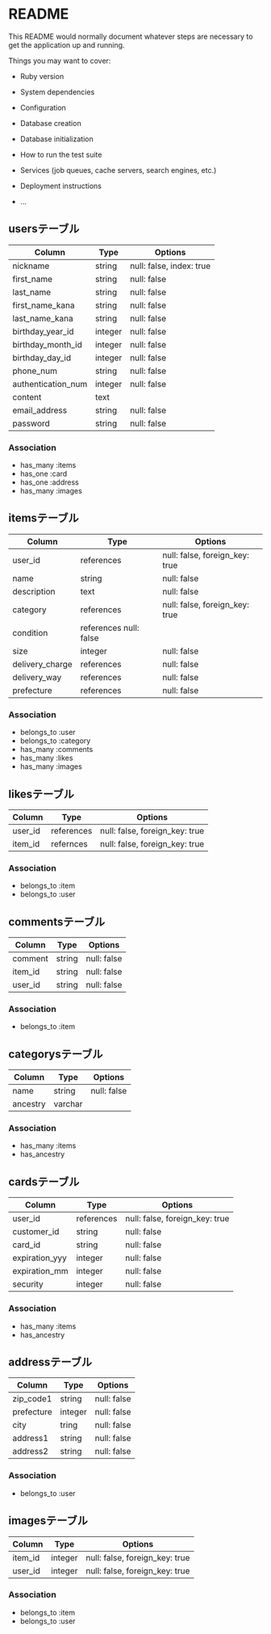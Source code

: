 # README

This README would normally document whatever steps are necessary to get the
application up and running.

Things you may want to cover:

* Ruby version

* System dependencies

* Configuration

* Database creation

* Database initialization

* How to run the test suite

* Services (job queues, cache servers, search engines, etc.)

* Deployment instructions

* ...



## usersテーブル
|Column|Type|Options|
|------|----|-------|
|nickname|string|null: false, index: true|
|first_name|string|null: false|
|last_name|string|null: false|
|first_name_kana|string|null: false|
|last_name_kana|string|null: false|
|birthday_year_id|integer|null: false|
|birthday_month_id|integer|null: false|
|birthday_day_id|integer|null: false|
|phone_num|string|null: false|
|authentication_num|integer|null: false|
|content|text|
|email_address|string|null: false|
|password|string|null: false|
### Association
- has_many :items
- has_one :card
- has_one :address
- has_many :images

## itemsテーブル
|Column|Type|Options|
|------|----|-------|
|user_id|references|null: false, foreign_key: true|
|name|string|null: false|
|description|text|null: false|
|category|references|null: false, foreign_key: true|
|condition|references null: false|
|size|integer|null: false|
|delivery_charge|references|null: false|
|delivery_way|references|null: false|
|prefecture|references|null: false|

### Association
- belongs_to :user
- belongs_to :category
- has_many :comments
- has_many :likes
- has_many :images


## likesテーブル
|Column|Type|Options|
|------|----|-------|
|user_id|references|null: false, foreign_key: true|
|item_id|refernces|null: false, foreign_key: true|
### Association
- belongs_to :item
- belongs_to :user


## commentsテーブル
|Column|Type|Options|
|------|----|-------|
|comment|string|null: false|
|item_id|string|null: false|
|user_id|string|null: false|
### Association
- belongs_to :item


## categorysテーブル
|Column|Type|Options|
|------|----|-------|
|name|string|null: false|
|ancestry|varchar|
### Association
- has_many :items
- has_ancestry


## cardsテーブル
|Column|Type|Options|
|------|----|-------|
|user_id|references|null: false, foreign_key: true|
|customer_id|string|null: false|
|card_id|string|null: false|
|expiration_yyy|integer|null: false|
|expiration_mm|integer|null: false|
|security|integer|null: false|
### Association
- has_many :items
- has_ancestry


## addressテーブル
|Column|Type|Options|
|------|----|-------|
|zip_code1|string|null: false|
|prefecture|integer|null: false|
|city|tring|null: false|
|address1|string|null: false|
|address2|string|null: false|
### Association
- belongs_to :user


## imagesテーブル
|Column|Type|Options|
|------|----|-------|
|item_id|integer|null: false, foreign_key: true|
|user_id|integer|null: false, foreign_key: true|
### Association
- belongs_to :item
- belongs_to :user
